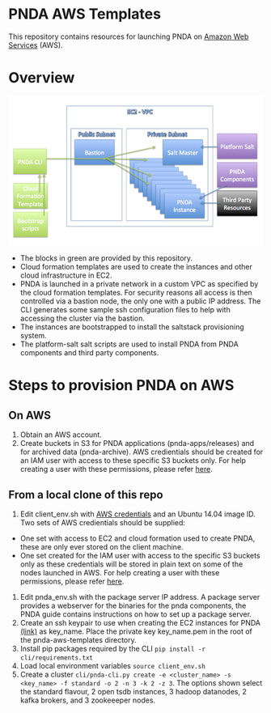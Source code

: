 # PNDA AWS Templates
This repository contains resources for launching PNDA on [Amazon Web Services](https://aws.amazon.com/) (AWS).

# Overview

![](images/aws-templates-overview.png)

- The blocks in green are provided by this repository.
- Cloud formation templates are used to create the instances and other cloud infrastructure in EC2.
- PNDA is launched in a private network in a custom VPC as specified by the cloud formation templates. For security reasons all access is then controlled via a bastion node, the only one with a public IP address. The CLI generates some sample ssh configuration files to help with accessing the cluster via the bastion.
- The instances are bootstrapped to install the saltstack provisioning system.
- The platform-salt salt scripts are used to install PNDA from PNDA components and third party components.

# Steps to provision PNDA on AWS

## On AWS
1. Obtain an AWS account.
1. Create buckets in S3 for PNDA applications (pnda-apps/releases) and for archived data (pnda-archive). AWS credientials should be created for an IAM user with access to these specific S3 buckets only. For help creating a user with these permissions, please refer [here](s3help.md).

## From a local clone of this repo
1. Edit client_env.sh with [AWS credentials](http://docs.aws.amazon.com/AWSSimpleQueueService/latest/SQSGettingStartedGuide/AWSCredentials.html) and an Ubuntu 14.04 image ID. Two sets of AWS credientials should be supplied:
 - One set with access to EC2 and cloud formation used to create PNDA, these are only ever stored on the client machine.
 - One set created for the IAM user with access to the specific S3 buckets only as these credentials will be stored in plain text on some of the nodes launched in AWS. For help creating a user with these permissions, please refer [here](s3help.md).
1. Edit pnda_env.sh with the package server IP address. A package server provides a webserver for the binaries for the pnda components, the PNDA guide contains instructions on how to set up a package server.
1. Create an ssh keypair to use when creating the EC2 instances for PNDA [(link)](http://docs.aws.amazon.com/AWSEC2/latest/UserGuide/ec2-key-pairs.html) as key_name. Place the private key key_name.pem in the root of the pnda-aws-templates directory.
1. Install pip packages required by the CLI ```pip install -r cli/requirements.txt``` 
1. Load local environment variables ```source client_env.sh```
1. Create a cluster ```cli/pnda-cli.py create -e <cluster_name> -s <key_name> -f standard -o 2 -n 3 -k 2 -z 3```. The options shown select the standard flavour, 2 open tsdb instances, 3 hadoop datanodes, 2 kafka brokers, and 3 zookeeeper nodes.
